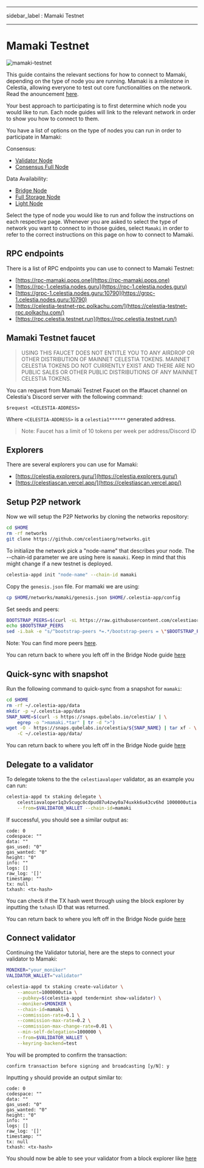- - -
sidebar_label : Mamaki Testnet
- - -

# Mamaki Testnet
<!-- markdownlint-disable MD013 -->

![mamaki-testnet](/img/mamaki.png)

This guide contains the relevant sections for how to connect to Mamaki, depending on the type of node you are running. Mamaki is a milestone in Celestia, allowing everyone to test out core functionalities on the network. Read the anouncement [here](https://blog.celestia.org/celestia-testnet-introduces-alpha-data-availability-api/).

Your best approach to participating is to first determine which node you would like to run. Each node guides will link to the relevant network in order to show you how to connect to them.

You have a list of options on the type of nodes you can run in order to participate in Mamaki:

Consensus:

* [Validator Node](./validator-node.md)
* [Consensus Full Node](./consensus-full-node.md)

Data Availability:

* [Bridge Node](./bridge-node.md)
* [Full Storage Node](./full-storage-node.md)
* [Light Node](./light-node.md)

Select the type of node you would like to run and follow the instructions on each respective page. Whenever you are asked to select the type of network you want to connect to in those guides, select `Mamaki` in order to refer to the correct instructions on this page on how to connect to Mamaki.

## RPC endpoints

There is a list of RPC endpoints you can use to connect to Mamaki Testnet:

* [https://rpc-mamaki.pops.one](https://rpc-mamaki.pops.one)
* [https://rpc-1.celestia.nodes.guru](https://rpc-1.celestia.nodes.guru)
* [https://grpc-1.celestia.nodes.guru:10790](https://grpc-1.celestia.nodes.guru:10790)
* [https://celestia-testnet-rpc.polkachu.com/](https://celestia-testnet-rpc.polkachu.com/)
* [https://rpc.celestia.testnet.run](https://rpc.celestia.testnet.run/)

## Mamaki Testnet faucet

> USING THIS FAUCET DOES NOT ENTITLE YOU TO ANY AIRDROP OR OTHER DISTRIBUTION OF MAINNET CELESTIA TOKENS. MAINNET CELESTIA TOKENS DO NOT CURRENTLY EXIST AND THERE ARE NO PUBLIC SALES OR OTHER PUBLIC DISTRIBUTIONS OF ANY MAINNET CELESTIA TOKENS.

You can request from Mamaki Testnet Faucet on the #faucet channel on Celestia's Discord server with the following command:

```text
$request <CELESTIA-ADDRESS>
```

Where `<CELESTIA-ADDRESS>` is a `celestia1******` generated address.

> Note: Faucet has a limit of 10 tokens per week per address/Discord ID

## Explorers

There are several explorers you can use for Mamaki:

* [https://celestia.explorers.guru/](https://celestia.explorers.guru/)
* [https://celestiascan.vercel.app/](https://celestiascan.vercel.app/)

## Setup P2P network

Now we will setup the P2P Networks by cloning the networks repository:

```sh
cd $HOME
rm -rf networks
git clone https://github.com/celestiaorg/networks.git
```

To initialize the network pick a "node-name" that describes your node. The --chain-id parameter we are using here is `mamaki`. Keep in mind that this might change if a new testnet is deployed.

```sh
celestia-appd init "node-name" --chain-id mamaki
```

Copy the `genesis.json` file. For mamaki we are using:

```sh
cp $HOME/networks/mamaki/genesis.json $HOME/.celestia-app/config
```

Set seeds and peers:

```sh
BOOTSTRAP_PEERS=$(curl -sL https://raw.githubusercontent.com/celestiaorg/networks/master/mamaki/bootstrap-peers.txt | tr -d '\n')
echo $BOOTSTRAP_PEERS
sed -i.bak -e "s/^bootstrap-peers *=.*/bootstrap-peers = \"$BOOTSTRAP_PEERS\"/" $HOME/.celestia-app/config/config.toml

```

Note: You can find more peers [here](https://github.com/celestiaorg/networks/blob/master/mamaki/peers.txt).

You can return back to where you left off in the Bridge Node guide [here](validator-node.md#configure-pruning)

## Quick-sync with snapshot

Run the following command to quick-sync from a snapshot for `mamaki`:

```sh
cd $HOME
rm -rf ~/.celestia-app/data
mkdir -p ~/.celestia-app/data
SNAP_NAME=$(curl -s https://snaps.qubelabs.io/celestia/ | \
    egrep -o ">mamaki.*tar" | tr -d ">")
wget -O - https://snaps.qubelabs.io/celestia/${SNAP_NAME} | tar xf - \
    -C ~/.celestia-app/data/
```

You can return back to where you left off in the Bridge Node guide [here](./validator-node.md#start-the-celestia-app-with-systemd)

## Delegate to a validator

To delegate tokens to the the `celestiavaloper` validator, as an example you can run:

```sh
celestia-appd tx staking delegate \
    celestiavaloper1q3v5cugc8cdpud87u4zwy0a74uxkk6u43cv6hd 1000000utia \
    --from=$VALIDATOR_WALLET --chain-id=mamaki
```

If successful, you should see a similar output as:

```console
code: 0
codespace: ""
data: ""
gas_used: "0"
gas_wanted: "0"
height: "0"
info: ""
logs: []
raw_log: '[]'
timestamp: ""
tx: null
txhash: <tx-hash>
```

You can check if the TX hash went through using the block explorer by inputting the `txhash` ID that was returned.

You can return back to where you left off in the Bridge Node guide [here](./validator-node#deploy-the-celestia-node)

## Connect validator

Continuing the Validator tutorial, here are the steps to connect your validator to Mamaki:

```sh
MONIKER="your_moniker"
VALIDATOR_WALLET="validator"

celestia-appd tx staking create-validator \
    --amount=1000000utia \
    --pubkey=$(celestia-appd tendermint show-validator) \
    --moniker=$MONIKER \
    --chain-id=mamaki \
    --commission-rate=0.1 \
    --commission-max-rate=0.2 \
    --commission-max-change-rate=0.01 \
    --min-self-delegation=1000000 \
    --from=$VALIDATOR_WALLET \
    --keyring-backend=test
```

You will be prompted to confirm the transaction:

```console
confirm transaction before signing and broadcasting [y/N]: y
```

Inputting `y` should provide an output similar to:

```console
code: 0
codespace: ""
data: ""
gas_used: "0"
gas_wanted: "0"
height: "0"
info: ""
logs: []
raw_log: '[]'
timestamp: ""
tx: null
txhash: <tx-hash>
```

You should now be able to see your validator from a block explorer like [here](https://celestia.explorers.guru/)
